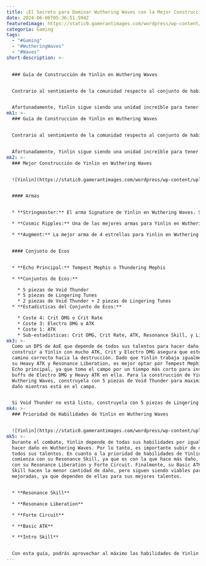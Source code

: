 ```yaml
---
title: ¡El Secreto para Dominar Wuthering Waves con la Mejor Construcción de Yinlin!
date: 2024-06-06T05:36:51.594Z
featuredimage: https://static0.gamerantimages.com/wordpress/wp-content/uploads/2024/06/wuthering-waves-yinlin-build-guide.jpg?q=70&fit=contain&w=1140&h=&dpr=1
categoria: Gaming
tags:
  - "#Gaming"
  - "#WutheringWaves"
  - "#Waves"
short-description: >-
  

  ### Guía de Construcción de Yinlin en Wuthering Waves


  Contrario al sentimiento de la comunidad respecto al conjunto de habilidades de Yinlin en Wuthering Waves durante la CBT, su conjunto de habilidades en vivo termina inclinándose más hacia DPS que hacia un soporte. Por lo tanto, es comprensible si los Rovers están ligeramente confundidos sobre lo que necesitan hacer para sacar lo mejor de este Resonador.


  Afortunadamente, Yinlin sigue siendo una unidad increíble para tener. Sus habilidades se centran más en el daño, por lo que es una excelente opción para los jugadores que desea
mk1: >-
  ### Guía de Construcción de Yinlin en Wuthering Waves


  Contrario al sentimiento de la comunidad respecto al conjunto de habilidades de Yinlin en Wuthering Waves durante la CBT, su conjunto de habilidades en vivo termina inclinándose más hacia DPS que hacia un soporte. Por lo tanto, es comprensible si los Rovers están ligeramente confundidos sobre lo que necesitan hacer para sacar lo mejor de este Resonador.


  Afortunadamente, Yinlin sigue siendo una unidad increíble para tener. Sus habilidades se centran más en el daño, por lo que es una excelente opción para los jugadores que desean tener un DPS. Aquí está la mejor construcción de Yinlin en Wuthering Waves para ayudar a los Rovers a maximizar el maestro titiritero.
mk2: >-
  ### Mejor Construcción de Yinlin en Wuthering Waves


  ![Yinlin](https://static0.gamerantimages.com/wordpress/wp-content/uploads/2024/06/wuthering-waves-best-yinlin-build.jpg?q=70&fit=crop&w=1500&dpr=1 "Yinlin")


  #### Armas


  * **Stringmaster:** El arma Signature de Yinlin en Wuthering Waves. Sus estadísticas base le otorgan una gran cantidad de Crit Rate además de un Base ATK decente. A esto se suma el pasivo de Stringmaster, que otorga a Yinlin un bono de daño junto con un extra de ATK%, lo cual es extremadamente útil para todos sus ataques.

  * **Cosmic Ripples:** Una de las mejores armas para Yinlin en Wuthering Waves ya que le otorga un gran porcentaje de ATK. Además, constantemente mejora su Basic ATK DMG, que es un ataque en el que Yinlin confía para acumular su Heavy ATK y Resonance Liberation.

  * **Augment:** La mejor arma de 4 estrellas para Yinlin en Wuthering Waves, ya que aumenta su Crit Rate y le otorga un bono de ATK% plano después de lanzar su Resonance Liberation. Si Augment no está disponible, otras opciones gratuitas como Rectifier of Night son recomendables, ya que aumentan su ATK% desde múltiples fuentes.


  #### Conjunto de Ecos


  * **Echo Principal:** Tempest Mephis o Thundering Mephis

  * **Conjuntos de Ecos:**

    * 5 piezas de Void Thunder
    * 5 piezas de Lingering Tunes
    * 2 piezas de Void Thunder + 2 piezas de Lingering Tunes
  * **Estadísticas del Conjunto de Ecos:**

    * Coste 4: Crit DMG o Crit Rate
    * Coste 3: Electro DMG o ATK
    * Coste 1: ATK
    * Sub-estadísticas: Crit DMG, Crit Rate, ATK, Resonance Skill, y Liberation
mk3: >-
  Como un DPS de AoE que depende de todos sus talentos para hacer daño,
  construir a Yinlin con mucho ATK, Crit y Electro DMG asegura que esté en el
  camino correcto hacia la destrucción. Dado que Yinlin trabaja igualmente con
  su Heavy ATK y Resonance Liberation, es mejor optar por Tempest Mephis como su
  Echo principal, ya que toma el campo por un tiempo más corto para instalar los
  buffs de Electro DMG y Heavy ATK en ella. Para la construcción de Yinlin en
  Wuthering Waves, construyela con 5 piezas de Void Thunder para maximizar su
  daño mientras está en el campo.


  Si Void Thunder no está listo, construyela con 5 piezas de Lingering Tunes, ya que el conjunto aumenta gradualmente su ataque a medida que permanece en el campo. También puedes optar por 2 piezas de Void Thunder + 2 piezas de Lingering Tunes para aumentar ligeramente su ATK y Electro DMG.
mk4: >-
  ### Prioridad de Habilidades de Yinlin en Wuthering Waves


  ![Yinlin](https://static0.gamerantimages.com/wordpress/wp-content/uploads/2024/06/best-yinlin-echoes-in-wuthering-waves.jpg?q=70&fit=crop&w=1500&dpr=1 "Yinlin")
mk5: >-
  Durante el combate, Yinlin depende de todas sus habilidades por igual para
  hacer daño en Wuthering Waves. Por lo tanto, es importante subir de nivel
  todos sus talentos. En cuanto a la prioridad de habilidades de Yinlin,
  comienza con su Resonance Skill, ya que es con la que hace más daño, y sigue
  con su Resonance Liberation y Forte Circuit. Finalmente, su Basic ATK e Intro
  Skill hacen la menor cantidad de daño, pero siguen siendo viables para ser
  mejoradas, ya que dependen de ellas para sus mejores talentos.


  * **Resonance Skill**

  * **Resonance Liberation**

  * **Forte Circuit**

  * **Basic ATK**

  * **Intro Skill**


  Con esta guía, podrás aprovechar al máximo las habilidades de Yinlin en Wuthering Waves y dominar el campo de batalla con su impresionante capacidad de daño.
---
```

